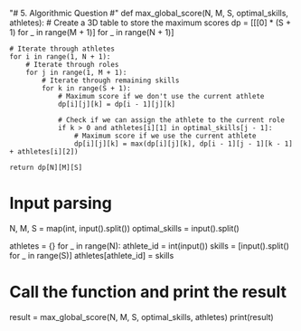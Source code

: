  "# 5. Algorithmic Question #" 
def max_global_score(N, M, S, optimal_skills, athletes):
    # Create a 3D table to store the maximum scores
    dp = [[[0] * (S + 1) for _ in range(M + 1)] for _ in range(N + 1)]

    # Iterate through athletes
    for i in range(1, N + 1):
        # Iterate through roles
        for j in range(1, M + 1):
            # Iterate through remaining skills
            for k in range(S + 1):
                # Maximum score if we don't use the current athlete
                dp[i][j][k] = dp[i - 1][j][k]

                # Check if we can assign the athlete to the current role
                if k > 0 and athletes[i][1] in optimal_skills[j - 1]:
                    # Maximum score if we use the current athlete
                    dp[i][j][k] = max(dp[i][j][k], dp[i - 1][j - 1][k - 1] + athletes[i][2])

    return dp[N][M][S]

# Input parsing
N, M, S = map(int, input().split())
optimal_skills = input().split()

athletes = {}
for _ in range(N):
    athlete_id = int(input())
    skills = [input().split() for _ in range(S)]
    athletes[athlete_id] = skills

# Call the function and print the result
result = max_global_score(N, M, S, optimal_skills, athletes)
print(result)
